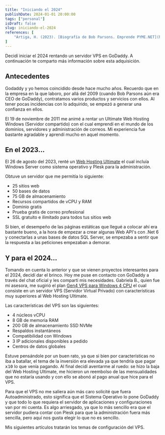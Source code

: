 ```yaml
---
title: "Iniciando el 2024"
publishDate: 2024-01-01 20:00:00
tags: ["personal"]
isDraft: false
slug: iniciando-el-2024
references: [
    "Artiga, H. (2023). [Biografía de Bob Parsons. Emprende PYME.NET](https://emprendepyme.net/biografias/bob-parsons)"
]
---
```

Decidí iniciar el 2024 rentando un servidor VPS en GoDaddy. A continuación te comparto más información sobre esta adquisición.

## Antecedentes
Godaddy y yo hemos coincidido desde hace mucho años. Recuerdo que en la empresa en la que laboro, por allá del 2009 (cuando Bob Parsons aún era CEO de GoDaddy), contratamos varios productos y servicios con ellos. Al tener pocas incidencias con lo adquirido, se empezó a generar una confianza en ellos.

El 19 de noviembre de 2011 me animé a rentar un Ultimate Web Hosting Windows (Servidor compartido) con el cual emprendí en el mundo de los dominios, servidores y administración de correos. Mi experiencia fue bastante agradable y aprendí mucho en aquel momento.

## En el 2023...

El 26 de agosto del 2023, renté un [Web Hosting Ultimate](https://www.godaddy.com/es/hosting/web-hosting) el cual incluía Windows Server como sistema operativo y Plesk para la administración. 

Obtuve un servidor que me permitía lo siguiente:
- 25 sitios web
- 50 bases de datos
- 75 GB de almacenamiento
- Recursos compartidos de vCPU y RAM
- Dominio gratis
- Prueba gratis de correo profesional
- SSL gratuito e ilimitado para todos tus sitios web

Si bien, el desempeño de las páginas estáticas que llegué a colocar ahí era bastante bueno, a la hora de empezar a crear algunas Web API's con .Net 6 y conectarlas a unas bases de datos SQL Server, se empezaba a sentir que la respuesta a las peticiones empezaban a demorar.

## Y para el 2024...

Tomando en cuenta lo anterior y que se vienen proyectos interesantes para el 2024, decidí dar el brinco. Hoy me puse en contacto con GoDaddy a través del chat oficial y les compartí mis necesidades. Gabriela B., quien fue mi asesora, me sugirió el plan [Gen4 VPS para Windows 4 CPU](https://www.godaddy.com/es/hosting/vps-hosting) el cual consiste en un servidor VPS (Servidor Virtual Privado) con características muy superiores al Web Hosting Ultimate.

Las características del VPS son las siguientes:
- 4 núcleos vCPU
- 8 GB de memoria RAM
- 200 GB de almacenamiento SSD NVMe
- Respaldos instantáneos
- Compatibilidad con Windows
- 3 IP adicionales disponibles a pedido
- Centros de datos globales

Estuve pensándole por un buen rato, ya que si bien por características no iba a batallar, el tema de la inversión era elevada ya que tendría que pagar <kbd>x10</kbd> lo que venía pagando. Al final decidí aventarme al ruedo: se hizo la baja del Web Hosting Ultimate, me hicieron un reembolso de las mensualidades que no estaría usando y con ello se abonó al pago anual que hice para el VPS. 

Para que el VPS no me saliera aún más caro solicité que fuera Autoadministrado, esto significa que el Sistema Operativo lo pone GoDaddy y que todo lo que requiera el servidor de aplicaciones y configuraciones van por mi cuenta. Es algo arriesgado, ya que lo más sencillo era que el servidor pudiera contar con Plesk para que la administración fuera más sencilla, pero aquí nos gusta elegir lo que no es sencillo.

Mis siguientes artículos tratarán los temas de configuración del VPS.